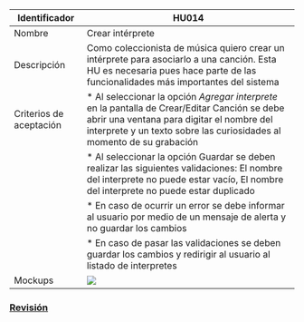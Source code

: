 | Identificador           | HU014                   | 
|-------------------------|------------------------------| 
| Nombre                  | Crear intérprete | 
| Descripción             | Como coleccionista de música quiero crear un intérprete para asociarlo a una canción. Esta HU es necesaria pues hace parte de las funcionalidades más importantes del sistema | 
| Criterios de aceptación | * Al seleccionar la opción _Agregar interprete_ en la pantalla de Crear/Editar Canción se debe abrir una ventana para digitar el nombre del interprete y un texto sobre las curiosidades al momento de su grabación |
| | * Al seleccionar la opción Guardar se deben realizar las siguientes validaciones: El nombre del interprete no puede estar vacío, El nombre del interprete no puede estar duplicado |
| | * En caso de ocurrir un error se debe informar al usuario por medio de un mensaje de alerta y no guardar los cambios |
| | * En caso de pasar las validaciones se deben guardar los cambios y redirigir al usuario al listado de interpretes |
| Mockups                 | ![](https://github.com/MISW-4101-Practicas/TutorialCanciones/wiki/mockups/crear_interprete.png)                 | 

### [Revisión](https://github.com/MISW-4101-Practicas/TutorialCanciones/wiki/f03#revisi%C3%B3n)
